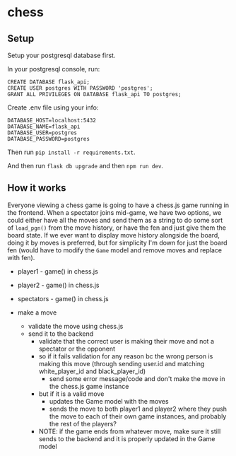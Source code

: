 # chess

## Setup
Setup your postgresql database first.

In your postgresql console, run:
```
CREATE DATABASE flask_api;
CREATE USER postgres WITH PASSWORD 'postgres';
GRANT ALL PRIVILEGES ON DATABASE flask_api TO postgres;
```

Create .env file using your info:
```
DATABASE_HOST=localhost:5432
DATABASE_NAME=flask_api
DATABASE_USER=postgres
DATABASE_PASSWORD=postgres
```

Then run `pip install -r requirements.txt`.

And then run `flask db upgrade` and then `npm run dev`.

## How it works

Everyone viewing a chess game is going to have a chess.js game running in the frontend. When a spectator joins mid-game, we have two options, we could either have all the moves and send them as a string to do some sort of `load_pgn()` from the move history, or have the fen and just give them the board state. If we ever want to display move history alongside the board, doing it by moves is preferred, but for simplicity I'm down for just the board fen (would have to modify the `Game` model and remove moves and replace with fen).
- player1 - game() in chess.js
- player2 - game() in chess.js
- spectators - game() in chess.js


- make a move
    - validate the move using chess.js
    - send it to the backend
        - validate that the correct user is making their move and not a spectator or the opponent
        - so if it fails validation for any reason bc the wrong person is making this move (through sending user.id and matching white_player_id and black_player_id)
            - send some error message/code and don't make the move in the chess.js game instance 
        - but if it is a valid move
            - updates the Game model with the moves
            - sends the move to both player1 and player2 where they push the move to each of their own game instances, and probably the rest of the players? 
        - NOTE: if the game ends from whatever move, make sure it still sends to the backend and it is properly updated in the Game model


        


